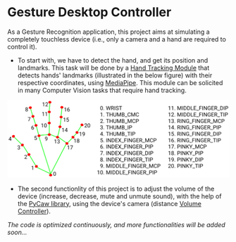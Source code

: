 # Gesture Desktop Controller

As a Gesture Recognition application, this project aims at simulating a completely touchless device (i.e., only a camera and a hand are required to control it). 

* To start with, we have to detect the hand, and get its position and landmarks. This task will be done by a [Hand Tracking Module](https://github.com/Trailblazer29/Gesture-Desktop-Controller/blob/main/HandTrackingModule.py) that detects hands' landmarks (illustrated in the below figure) with their respective coordinates, using [MediaPipe](https://mediapipe.dev/). This module can be solicited in many Computer Vision tasks that require hand tracking.

![Hand Landmarks](hand_landmarks.png)

* The second functionlity of this project is to adjust the volume of the device (increase, decrease, mute and unmute sound), with the help of the [PyCaw library](https://github.com/AndreMiras/pycaw), using the device's camera (distance [Volume Controller](https://github.com/Trailblazer29/Gesture-Desktop-Controller/blob/main/volume_control.py)).

*The code is optimized continuously, and more functionalities will be added soon...*
